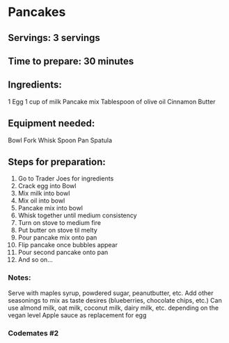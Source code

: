 # Pancakes

## Servings: 3 servings

## Time to prepare: 30 minutes

## Ingredients:
1 Egg
1 cup of milk
Pancake mix
Tablespoon of olive oil
Cinnamon
Butter

## Equipment needed:
Bowl
Fork
Whisk
Spoon
Pan
Spatula

## Steps for preparation:
1. Go to Trader Joes for ingredients
2. Crack egg into Bowl
3. Mix milk into bowl
4. Mix oil into bowl
5. Pancake mix into bowl
6. Whisk together until medium consistency
7. Turn on stove to medium fire
8. Put butter on stove til melty
9. Pour pancake mix onto pan
10. Flip pancake once bubbles appear
11. Pour second pancake onto pan
12. And so on...


### Notes:
Serve with maples syrup, powdered sugar, peanutbutter, etc. 
Add other seasonings to mix as taste desires (blueberries, chocolate chips, etc.)
Can use almond milk, oat milk, coconut milk, dairy milk, etc. depending on the vegan level
Apple sauce as replacement for egg

### Codemates #2
